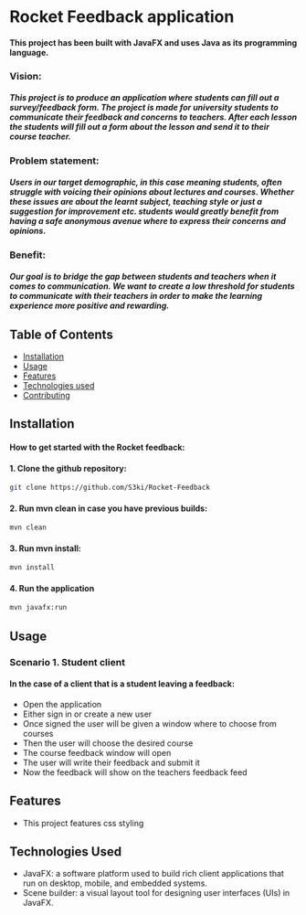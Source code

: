 # Rocket Feedback application

#### This project has been built with JavaFX and uses Java as its programming language. 

### Vision:
##### This project is to produce an application where students can fill out a survey/feedback form. The project is made for university students to communicate their feedback and concerns to teachers. After each lesson the students will fill out a form about the lesson and send it to their course teacher.

### Problem statement:
##### Users in our target demographic, in this case meaning students, often struggle with voicing their opinions about lectures and courses. Whether these issues are about the learnt subject, teaching style or just a suggestion for improvement etc. students would greatly benefit from having a safe anonymous avenue where to express their concerns and opinions.

### Benefit:
##### Our goal is to bridge the gap between students and teachers when it comes to communication. We  want to create a low threshold for students to communicate with their teachers in order to make the learning experience more positive and rewarding. 

## Table of Contents
- [Installation](#Installation)
- [Usage](#Usage)
- [Features](#Features)
- [Technologies used](#Technologies_used)
- [Contributing](#contributing)

## Installation

#### How to get started with the Rocket feedback:
#### 1. Clone the github repository: 
```bash 
git clone https://github.com/S3ki/Rocket-Feedback
```

#### 2. Run mvn clean in case you have previous builds:
```bash
mvn clean
```

#### 3. Run mvn install:
```bash
mvn install
```

#### 4. Run the application
```bash
mvn javafx:run
```
## Usage

### Scenario 1. Student client
#### In the case of a client that is a student leaving a feedback:
- Open the application
- Either sign in or create a new user
- Once signed the user will be given a window where to choose from courses
- Then the user will choose the desired course
- The course feedback window will open
- The user will write their feedback and submit it
- Now the feedback will show on the teachers feedback feed

## Features

- This project features css styling

## Technologies Used

- JavaFX: a software platform used to build rich client applications that run on desktop, mobile, and embedded systems.
- Scene builder: a visual layout tool for designing user interfaces (UIs) in JavaFX.












